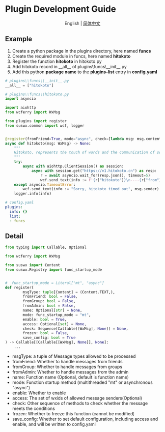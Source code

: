 # Plugin Development Guide

<p align="center">
English | <a href="README_zh.md">简体中文</a>
</p>

## Example

1. Create a python package in the plugins directory, here named **funcs**
2. Create the required module in funcs, here named **hitokoto**
3. Register the function **hitokoto** in hitokoto.py
4. Add hitokoto record in \_\_all\_\_ of plugins\\funcs\\_\_init\_\_.py
5. Add this python **package name** to the **plugins-list** entry in **config.yaml**

```python
# plugins\\funcs\\__init__.py
__all__ = ["hitokoto"]
```

```python
# plugins\\funcs\\hitokoto.py
import asyncio

import aiohttp
from wcferry import WxMsg

from plugins import register
from suswx.common import wcf, logger


@register(fromFriend=True, mode="async", check=[lambda msg: msg.content == "@一言"])
async def hitokoto(msg: WxMsg) -> None:
    """
    Hitokoto, represents the touch of words and the communication of souls
    """
    try:
        async with aiohttp.ClientSession() as session:
            async with session.get("https://v1.hitokoto.cn") as resp:
                r = await asyncio.wait_for(resp.json(), timeout=5)
                wcf.send_text(info := f'{r["hitokoto"]}\n----{r["from"]}[{r["from_who"]}]', msg.sender)
    except asyncio.TimeoutError:
        wcf.send_text(info := "Sorry, hitokoto timed out", msg.sender)
    logger.info(info)
```

```yaml
# config.yaml
plugins:
  info: {}
  list:
  - funcs
```

## Detail

```python
from typing import Callable, Optional

from wcferry import WxMsg

from suswx import Content
from suswx.Registry import func_startup_mode


#  func_startup_mode = Literal["mt", "async"]
def register(
        msgType: tuple[Content] = (Content.TEXT,),
        fromFriend: bool = False,
        fromGroup: bool = False,
        fromAdmin: bool = False,
        name: Optional[str] = None,
        mode: func_startup_mode = "mt",
        enable: bool = True,
        access: Optional[set] = None,
        check: Sequence[Callable[[WxMsg], None]] = None,
        frozen: bool = False,
        save_config: bool = True
) -> Callable[[Callable[[WxMsg], None]], None]:
    ...
```

- msgType: a tuple of Message types allowed to be processed
- fromFriend: Whether to handle messages from friends
- fromGroup: Whether to handle messages from groups
- fromAdmin: Whether to handle messages from the admin
- name: Function name (Optional, default is function name)
- mode: Function startup method (multithreaded "mt" or asynchronous "async")
- enable: Whether to enable
- access: The set of wxids of allowed message senders(Optional)
- check: Other sequence of methods to check whether the message meets the conditions
- frozen: Whether to freeze this function (cannot be modified)
- save_config: Whether to set default configuration, including access and enable, and will be written to config.yaml